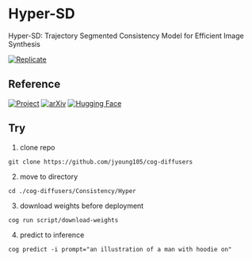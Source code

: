 # Hyper-SD

Hyper-SD: Trajectory Segmented Consistency Model for Efficient Image Synthesis

[![Replicate](https://replicate.com/jyoung105/hyper-sdxl/badge)](https://replicate.com/jyoung105/hyper-sdxl/)

## Reference

[![Project](https://img.shields.io/badge/project-8A2BE2)](https://hyper-sd.github.io/)
[![arXiv](https://img.shields.io/badge/arXiv-2404.13686-b31b1b.svg)](https://arxiv.org/abs/2404.13686)
[![Hugging Face](https://img.shields.io/badge/🤗%20Huggingface-Model-yellow)](https://huggingface.co/ByteDance/Hyper-SD)

## Try

1. clone repo
```
git clone https://github.com/jyoung105/cog-diffusers
```

2. move to directory
```
cd ./cog-diffusers/Consistency/Hyper
```

3. download weights before deployment
```
cog run script/download-weights
```

4. predict to inference
```
cog predict -i prompt="an illustration of a man with hoodie on"
```